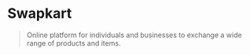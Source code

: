 # Swapkart
> Online platform for individuals and businesses to exchange a wide range of products and items.